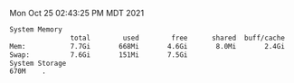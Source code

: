 Mon Oct 25 02:43:25 PM MDT 2021
```bash
System Memory
               total        used        free      shared  buff/cache   available
Mem:           7.7Gi       668Mi       4.6Gi       8.0Mi       2.4Gi       6.7Gi
Swap:          7.6Gi       151Mi       7.5Gi
System Storage
670M	.
```
